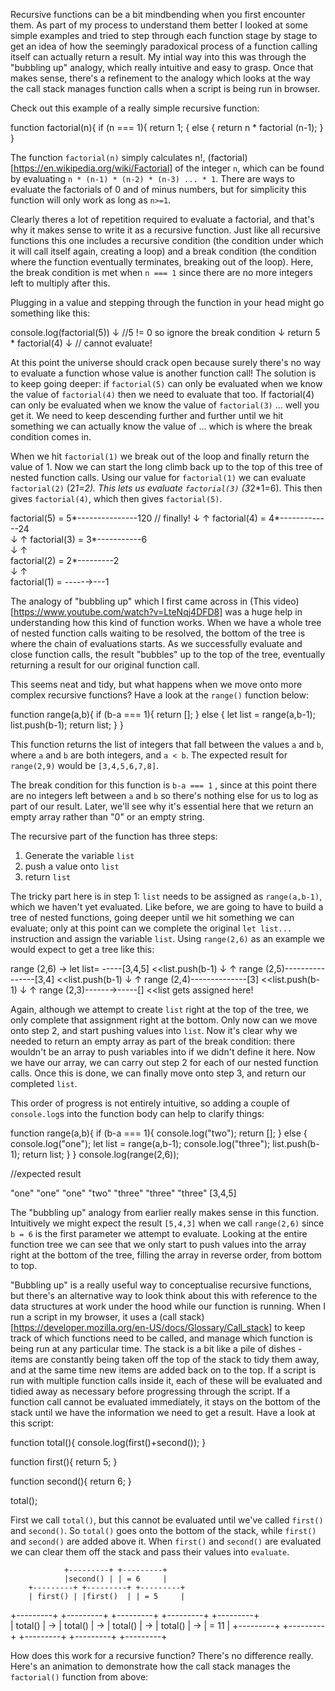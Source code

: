 Recursive functions can be a bit mindbending when you first encounter them. As part of my process to understand them better I looked at some simple examples and tried to step through each function stage by stage to get an idea of how the seemingly paradoxical process of a function calling itself can actually return a result. My intial way into this was through the "bubbling up" analogy, which really intuitive and easy to grasp. Once that makes sense, there's a refinement to the analogy which looks at the way the call stack manages function calls when a script is being run in browser. 

Check out this example of a really simple recursive function:

function factorial(n){
	if (n === 1){
		return 1;
	{
	else {
	return n * factorial (n-1);
	}
}

The function `factorial(n)` simply calculates n!, (factorial)[https://en.wikipedia.org/wiki/Factorial] of the integer `n`, which can be found by evaluating `n * (n-1) * (n-2) * (n-3) ... * 1`. There are ways to evaluate the factorials of 0 and of minus numbers, but for simplicity this function will only work as long as `n>=1`. 

Clearly theres a lot of repetition required to evaluate a factorial, and that's why it makes sense to write it as a recursive function. Just like all recursive functions this one includes a recursive condition (the condition under which it will call itself again, creating a loop) and a break condition (the condition where the function eventually terminates, breaking out of the loop). Here, the break condition is met when `n === 1` since there are no more integers left to multiply after this.

Plugging in a value and stepping through the function in your head might go something like this:

console.log(factorial(5))
↓ 
//5 != 0 so ignore the break condition
↓ 
return 5 * factorial(4) 
↓ 
// cannot evaluate!

At this point the universe should crack open because surely there's no way to evaluate a function whose value is another function call! The solution is to keep going deeper: if `factorial(5)` can only be evaluated when we know the value of `factorial(4)` then we need to evaluate that too. If factorial(4) can only be evaluated when we know the value of `factorial(3)` ... well you get it. We need to keep descending further and further until we hit something we can actually know the value of ... which is where the break condition comes in. 

When we hit `factorial(1)` we break out of the loop and finally return the value of 1. Now we can start the long climb back up to the top of this tree of nested function calls. Using our value for `factorial(1)` we can evaluate `factorial(2)` (2*1=2). This lets us evaluate `factorial(3)` (3*2*1=6). This then gives `factorial(4)`, which then gives `factorial(5)`.


factorial(5) = 5*---------------120  // finally!
  ↓                           	↑
  factorial(4) = 4*-------------24   
    ↓                       	↑
    factorial(3) = 3*-----------6    
      ↓                     	↑           
      factorial(2) = 2*---------2   
        ↓                 	↑   
        factorial(1) = -----→---1  
                                
The analogy of "bubbling up" which I first came across in (This video)[https://www.youtube.com/watch?v=LteNqj4DFD8] was a huge help in understanding how this kind of function works. When we have a whole tree of nested function calls waiting to be resolved, the bottom of the tree is where the chain of evaluations starts. As we successfully evaluate and close function calls, the result "bubbles" up to the top of the tree, eventually returning a result for our original function call.

This seems neat and tidy, but what happens when we move onto more complex recursive functions? Have a look at the `range()` function below:


function range(a,b){
  if (b-a === 1){
    return [];
  }
  else {
    let list = range(a,b-1);    
    list.push(b-1);
     return list;
  }
}

This function returns the list of integers that fall between the values `a` and `b`, where `a` and `b` are both integers, and `a < b`. The expected result for `range(2,9)` would be `[3,4,5,6,7,8]`.

The break condition for this function is `b-a === 1` , since at this point there are no integers left between `a` and `b` so there's nothing else for us to log as part of our result. Later, we'll see why it's essential here that we return an empty array rather than "0" or an empty string.

The recursive part of the function has three steps:

1. Generate the variable `list`
2. push a value onto `list`
3. return `list`

The tricky part here is in step 1: `list` needs to be assigned as `range(a,b-1)`, which we haven't yet evaluated. Like before, we are going to have to build a tree of nested functions, going deeper until we hit something we can evaluate; only at this point can we complete the original `let list...` instruction and assign the variable `list`. 
Using `range(2,6)` as an example we would expect to get a tree like this:


range (2,6) → let list= -----[3,4,5]  <<list.push(b-1)
  ↓                           ↑
  range (2,5)----------------[3,4]  <<list.push(b-1)
    ↓                         ↑
    range (2,4)--------------[3]  <<list.push(b-1)
      ↓ 		      ↑
      range (2,3)------→-----[]  <<list gets assigned here!


Again, although we attempt to create `list` right at the top of the tree, we only complete that assignment right at the bottom. Only now can we move onto step 2, and start pushing values into `list`. Now it's clear why we needed to return an empty array as part of the break condition: there wouldn't be an array to push variables into if we didn't define it here. Now we have our array, we can carry out step 2 for each of our nested function calls. Once this is done, we can finally move onto step 3, and return our completed `list`.

This order of progress is not entirely intuitive, so adding a couple of `console.log`s into the function body can help to clarify things:

function range(a,b){
  if (b-a === 1){
    console.log("two");
    return [];
  }
  else {
    console.log("one");
    let list = range(a,b-1);
    console.log("three");
    list.push(b-1);
     return list;
  }
}
console.log(range(2,6));


//expected result

"one"
"one"
"one"
"two"
"three"
"three"
"three"
[3,4,5]

The "bubbling up" analogy from earlier really makes sense in this function. Intuitively we might expect the result `[5,4,3]` when we call `range(2,6)` since `b = 6` is the first parameter we attempt to evaluate. Looking at the entire function tree we can see that we only start to push values into the array right at the bottom of the tree, filling the array in reverse order, from bottom to top. 

"Bubbling up" is a really useful way to conceptualise recursive functions, but there's an alternative way to look think about this with reference to the data structures at work under the hood while our function is running. When I run a script in my browser, it uses a (call stack)[https://developer.mozilla.org/en-US/docs/Glossary/Call_stack] to keep track of which functions need to be called, and manage which function is being run at any particular time. The stack is a bit like a pile of dishes - items are constantly being taken off the top of the stack to tidy them away, and at the same time new items are added back on to the top. If a script is run with multiple function calls inside it, each of these will be evaluated and tidied away as necessary before progressing through the script. If a function call cannot be evaluated immediately, it stays on the bottom of the stack until we have the information we need to get a result. Have a look at this script:

function total(){
  console.log(first()+second());
}

function first(){
  return 5;
}

function second(){
  return 6;
}

total();


First we call `total()`, but this cannot be evaluated until we've called `first()` and `second()`. So `total()` goes onto the bottom of the stack, while `first()` and `second()` are added above it. When `first()` and `second()` are evaluated we can clear them off the stack and pass their values into `evaluate`. 

				+---------+	+---------+ 		
				|second() |	| = 6     |
		+---------+	+---------+	+---------+ 	
		| first() |	|first()  |	| = 5     |
+---------+	+---------+     +---------+	+---------+	+---------+  		
| total() | →   | total() | →   | total() | →	| total() | →   | = 11    |
+---------+     +---------+     +---------+	+---------+ 	+---------+ 	 	

How does this work for a recursive function? There's no difference really. Here's an animation to demonstrate how the call stack manages the `factorial()` function from above:



